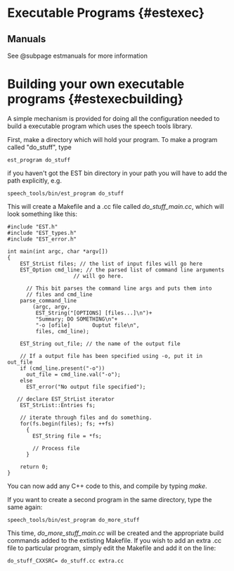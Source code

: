 Executable Programs {#estexec}
===================

## Manuals

See @subpage estmanuals for more information

# Building your own executable programs {#estexecbuilding}

A simple mechanism is provided for doing all the configuration needed
to build a executable program which uses the speech tools library.

First, make a directory which will hold your program. To make a program called "do_stuff", type

    est_program do_stuff

if you haven't got the EST bin directory in your path you will have
to add the path explicitly, e.g.

    speech_tools/bin/est_program do_stuff


This will create a Makefile and a .cc file called
*do_stuff_main.cc*, which will look something like
      this:

~~~~~~~~~~~~~~~{.cc}
#include "EST.h"
#include "EST_types.h"
#include "EST_error.h"

int main(int argc, char *argv[]) 
{ 
    EST_StrList files; // the list of input files will go here
    EST_Option cmd_line; // the parsed list of command line arguments
	                 // will go here.

	  // This bit parses the command line args and puts them into
	  // files and cmd_line
    parse_command_line
        (argc, argv, 
         EST_String("[OPTIONS] [files...]\n")+
         "Summary; DO SOMETHING\n"+
         "-o [ofile]       Ouptut file\n",
         files, cmd_line);

    EST_String out_file; // the name of the output file

    // If a output file has been specified using -o, put it in out_file
    if (cmd_line.present("-o"))
      out_file = cmd_line.val("-o");
    else
      EST_error("No output file specified");

   // declare EST_StrList iterator
    EST_StrList::Entries fs;

    // iterate through files and do something.
    for(fs.begin(files); fs; ++fs)
      {
        EST_String file = *fs;

        // Process file
      }

    return 0;
}
~~~~~~~~~~~~~~~

You can now add any C++ code to this, and compile by typing *make*.

If you want to create a second program in the same directory, type the
same again:

    speech_tools/bin/est_program do_more_stuff

This time, *do_more_stuff_main.cc* will be created and the
appropriate build commands added to the extisting Makefile. If you
wish to add an extra .cc file to particular program, simply edit the
Makefile and add it on the line:

    do_stuff_CXXSRC= do_stuff.cc extra.cc



